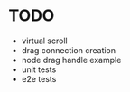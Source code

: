 # TODO

- virtual scroll
- drag connection creation
- node drag handle example
- unit tests
- e2e tests
